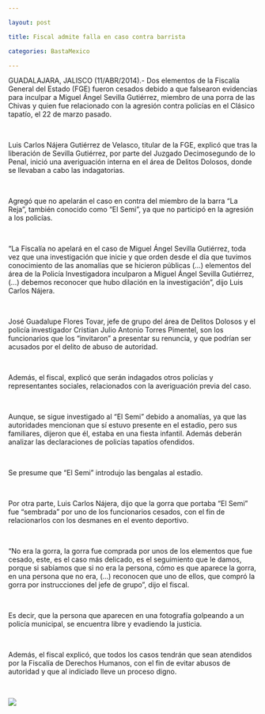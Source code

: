 ```yaml
---

layout: post

title: Fiscal admite falla en caso contra barrista

categories: BastaMexico

---
```


<p>GUADALAJARA, JALISCO (11/ABR/2014).- Dos elementos de la Fiscal&iacute;a General del Estado (FGE) fueron cesados debido a que falsearon evidencias para inculpar a Miguel &Aacute;ngel Sevilla Guti&eacute;rrez, miembro de una porra de las Chivas y quien fue relacionado con la agresi&oacute;n contra polic&iacute;as en el Cl&aacute;sico tapat&iacute;o, el 22 de marzo pasado.</p>
<p>&nbsp;</p>
<p>Luis Carlos N&aacute;jera Guti&eacute;rrez de Velasco, titular de la FGE, explic&oacute; que tras la liberaci&oacute;n de Sevilla Guti&eacute;rrez, por parte del Juzgado Decimosegundo de lo Penal, inici&oacute; una averiguaci&oacute;n interna en el &aacute;rea de Delitos Dolosos, donde se llevaban a cabo las indagatorias.</p>
<p>&nbsp;</p>
<p>Agreg&oacute; que no apelar&aacute;n el caso en contra del miembro de la barra &ldquo;La Reja&rdquo;, tambi&eacute;n conocido como &ldquo;El Semi&rdquo;, ya que no particip&oacute; en la agresi&oacute;n a los polic&iacute;as.</p>
<p>&nbsp;</p>
<p>&ldquo;La Fiscal&iacute;a no apelar&aacute; en el caso de Miguel &Aacute;ngel Sevilla Guti&eacute;rrez, toda vez que una investigaci&oacute;n que inicie y que orden desde el d&iacute;a que tuvimos conocimiento de las anomal&iacute;as que se hicieron p&uacute;blicas (&hellip;) elementos del &aacute;rea de la Polic&iacute;a Investigadora inculparon a Miguel &Aacute;ngel Sevilla Guti&eacute;rrez, (&hellip;) debemos reconocer que hubo dilaci&oacute;n en la investigaci&oacute;n&rdquo;, dijo Luis Carlos N&aacute;jera.</p>
<p>&nbsp;</p>
<p>Jos&eacute; Guadalupe Flores Tovar, jefe de grupo del &aacute;rea de Delitos Dolosos y el polic&iacute;a investigador Cristian Julio Antonio Torres Pimentel, son los funcionarios que los &ldquo;invitaron&rdquo; a presentar su renuncia, y que podr&iacute;an ser acusados por el delito de abuso de autoridad.</p>
<p>&nbsp;</p>
<p>Adem&aacute;s, el fiscal, explic&oacute; que ser&aacute;n indagados otros polic&iacute;as y representantes sociales, relacionados con la averiguaci&oacute;n previa del caso.</p>
<p>&nbsp;</p>
<p>Aunque, se sigue investigado al &ldquo;El Semi&rdquo; debido a anomal&iacute;as, ya que las autoridades mencionan que s&iacute; estuvo presente en el estadio, pero sus familiares, dijeron que &eacute;l, estaba en una fiesta infantil. Adem&aacute;s deber&aacute;n analizar las declaraciones de polic&iacute;as tapat&iacute;os ofendidos.</p>
<p>&nbsp;</p>
<p>Se presume que &ldquo;El Semi&rdquo; introdujo las bengalas al estadio.</p>
<p>&nbsp;</p>
<p>Por otra parte, Luis Carlos N&aacute;jera, dijo que la gorra que portaba &ldquo;El Semi&rdquo; fue &ldquo;sembrada&rdquo; por uno de los funcionarios cesados, con el fin de relacionarlos con los desmanes en el evento deportivo.</p>
<p>&nbsp;</p>
<p>&ldquo;No era la gorra, la gorra fue comprada por unos de los elementos que fue cesado, este, es el caso m&aacute;s delicado, es el seguimiento que le damos, porque si sab&iacute;amos que si no era la persona, c&oacute;mo es que aparece la gorra, en una persona que no era, (&hellip;) reconocen que uno de ellos, que compr&oacute; la gorra por instrucciones del jefe de grupo&rdquo;, dijo el fiscal.</p>
<p>&nbsp;</p>
<p>Es decir, que la persona que aparecen en una fotograf&iacute;a golpeando a un polic&iacute;a municipal, se encuentra libre y evadiendo la justicia.</p>
<p>&nbsp;</p>
<p>Adem&aacute;s, el fiscal explic&oacute;, que todos los casos tendr&aacute;n que sean atendidos por la Fiscal&iacute;a de Derechos Humanos, con el fin de evitar abusos de autoridad y que al indiciado lleve un proceso digno.</p>
<p>&nbsp;</p>
<img src="http://pbs.twimg.com/media/Bj8EmN-CEAAcLhd.jpg:large" />
